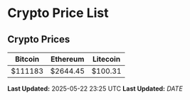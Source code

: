 # Crypto Price List

## Crypto Prices
| Bitcoin | Ethereum | Litecoin |
| ------- | -------- | -------- |
| $111183 | $2644.45 | $100.31 |
**Last Updated:** 2025-05-22 23:25 UTC
**Last Updated:** $DATE$
